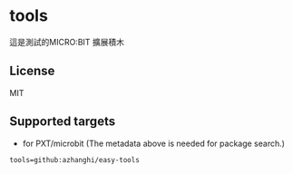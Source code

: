 # tools

這是測試的MICRO:BIT 擴展積木

## License

MIT

## Supported targets

* for PXT/microbit
(The metadata above is needed for package search.)

```package
tools=github:azhanghi/easy-tools
```